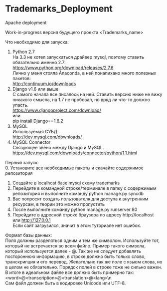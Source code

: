Trademarks_Deployment
=====================

Apache deployment


Work-in-progress версия будущего проекта \<Trademarks_name\>

Что необходимо для запуска:  
1. Python 2.7  
На 3.3 не хотел запускаться драйвер mysql, поэтому ставить обязательно именно 2.7:  
https://www.python.org/download/releases/2.7.6  
Лично у меня стояла Anaconda, в ней понапихано много полезных пакетов:  
http://continuum.io/downloads  
2. Django v1.6 или выше  
С самого начала все писалось на ней. Ставить версию ниже не вижу никакого смысла, на 1.7 не пробовал, но вряд ли что-то должно упасть.  
https://www.djangoproject.com/download/  
или  
pip install Django==1.6.2  
3. MySQL  
Используемая СУБД.  
http://dev.mysql.com/downloads/  
4. MySQL Connector  
Связующее звено между Django и MySQL.  
https://dev.mysql.com/downloads/connector/python/1.1.html  

Первый запуск:  
0. Установите все необходимые пакеты и скачайте содержимое репозитория  
1. Создайте в localhost базе mysql схему trademarks  
2. Перейдите в командной строке/терминале в папку с содержимым репозитория и выполните команду python manage.py syncdb  
3. Вас попросят создать пользователя для доступа к внутренним ресурсам, в теории это можно пропустить  
4. После выполните команду python manage.py runserver 80  
5. Перейдите в адресной строке браузера по адресу http://localhost или http://127.0.0.1  
Если сайт загрузился, значит в этом туториале нет ошибок.  

Формат базы данных:  
Поля должны разделяться одним и тем же символом. Используйте тот, который не встречается во всем файле. Пример такого символа, который используется далее - @. Так же не следует добавлять постороннюю информацию, в строке должно быть только слово, транскрипция и его перевод. Желательно так же поле с языом слова, но в целом не обязательно. Порядок полей в строке тоже не сильно важен. В итоге в идеальном файле все должно быть примерно так:  
\<word\>@\<transcription\>@\<translation\>@\<lang\>\n  
Сам файл должен быть в кодировке Unicode или UTF-8.  
